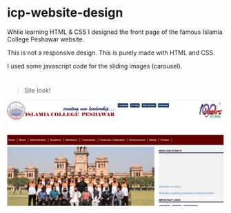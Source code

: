 # icp-website-design

While learning HTML &amp; CSS I designed the front page of the famous Islamia College Peshawar website.

This is not a responsive design. This is purely made with HTML and CSS.

I used some javascript code for the sliding images (carousel).

#

> Site look!

![Icp-website-design](images/icp-website-design.png)
